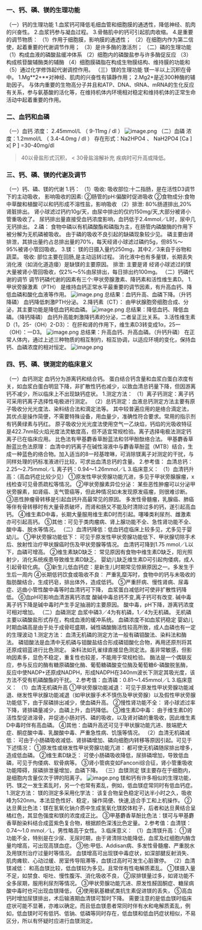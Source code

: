 ## 

### 一、钙、磷、镁的生理功能
（一）钙的生理功能
1.血浆钙可降低毛细血管和细胞膜的通透性，降低神经、肌肉的兴奋性。
2.血浆钙参与凝血过程。
3.骨骼肌中的钙可引起肌肉收缩。
4.是重要的调节物质：
（1）作用于细胞膜，影响膜的通透性；
（2）在细胞内作为第二信使，起着重要的代谢调节作用；
（3）是许多酶的激活剂；
（二）磷的生理功能
（1）构成血液的磷酸盐缓冲体系
（2）细胞内的磷酸盐参与许多酶促反应
（3）构成核苷酸辅酶类的辅酶
（4）细胞膜磷脂在构成生物膜结构、维持膜的功能和
（5）通过化学修饰起代谢调控作用。
（三）镁的生理功能
镁一半以上沉积在骨中。
1.Mg**2+**对神经、肌肉的兴奋性有镇静作用；
2.Mg2+是近300种酶的辅助因子。
与体内重要的生物高分子并且和ATP、DNA、tRNA、mRNA的生化反应有关系，参与氨基酸的活化等，在维持机体内环境相对稳定和维持机体的正常生命活动中起着重要的作用。

### 二、血钙和血磷
（一）血钙
浓度： 2.45mmol/L （ 9-11mg / dl ）
![image.png](https://cdn.nlark.com/yuque/0/2022/png/33570603/1666481677876-7d9de606-6204-444d-a068-71ee5a259c59.png#clientId=u9ec067cc-76d5-4&crop=0&crop=0&crop=1&crop=1&from=paste&id=ud4cf297c&margin=%5Bobject%20Object%5D&name=image.png&originHeight=218&originWidth=364&originalType=url&ratio=1&rotation=0&showTitle=false&size=7389&status=done&style=none&taskId=ue733fbda-f931-4e52-bdd4-190ab14d2eb&title=)
（二）血磷
浓度：1.2mmol/L （ 3.4-4.0mg / dl ）
存在形式：Na2HPO4 、 NaH2PO4
[Ca ] x[ P ] =30-40mg/dl
>40以骨盐形式沉积， < 30骨盐溶解补充
疾病时可升高或降低。

### 三、钙、磷、镁的代谢及调节
（一）钙、磷、镁的代谢
1.钙：
（1）吸收:
吸收部位:十二指肠，是在活性D3调节下的主动吸收，
影响吸收的因素:
②肠管的pH:偏酸时促进吸收
②食物成分:食物中草酸和植酸可以和钙形成不溶性盐，影响吸收
（2）排泄:
80%肠道排出,20%肾脏排出。
肾小球滤过钙约10g/天，由尿中排出的仅约150mg/天,大部分被肾小管重吸收了。
尿钙排出量直接受血钙浓度影响，血钙低于2.4mmol／L时，尿中几无钙排出。
2.磷：
食物中磷以有机磷酸酯和磷脂为主，在肠管内磷酸酶的作用下被分解为无机磷被吸收。
由于磷的吸收不良引起的缺磷现象较少见。
磷主要由肾排泄，其排出量约占总排出量的70%，每天经肾小球滤过磷约5g，但85%～
95%被肾小管回吸收。
3.镁：
镁的日摄入量约250mg，其中2／3来自于谷物和蔬菜。
吸收: 部位主要在回肠,是主动运转过程。
消化液中也有多量镁，长期丢失消化液（如消化道造瘘）是缺镁的主要原因。
排泄: 主要是肾
经肾小球滤过的镁大量被肾小管回吸收，仅2%～5%由尿排出，每日排出约100mg。
（二）钙磷代谢的调节
调节钙磷代谢的因素有三个:甲状旁腺激素、降钙素和活性维生素D。
1.甲状旁腺激素（PTH）
是维持血钙正常水平最重要的调节因素，有升高血钙、降低血磷和酸化血液等作用。
![image.png](https://cdn.nlark.com/yuque/0/2022/png/33570603/1666481678216-e980fea6-1842-4bd7-a2b2-ae3864180af7.png#clientId=u9ec067cc-76d5-4&crop=0&crop=0&crop=1&crop=1&from=paste&id=uc0126b0f&margin=%5Bobject%20Object%5D&name=image.png&originHeight=99&originWidth=516&originalType=url&ratio=1&rotation=0&showTitle=false&size=7010&status=done&style=none&taskId=u6efdc167-6622-4323-97e2-7311ab74356&title=)
总结果：血钙升高、血磷下降。（升钙降磷）
血钙降低刺激PTH分泌。
2.降钙素（CT）：
由甲状腺胞旁细胞合成、分泌，其主要功能是降低血钙和血磷。
![image.png](https://cdn.nlark.com/yuque/0/2022/png/33570603/1666481678214-9e04fafc-60d6-4d67-85c0-685a5680cfc7.png#clientId=u9ec067cc-76d5-4&crop=0&crop=0&crop=1&crop=1&from=paste&id=u373e045b&margin=%5Bobject%20Object%5D&name=image.png&originHeight=101&originWidth=394&originalType=url&ratio=1&rotation=0&showTitle=false&size=5212&status=done&style=none&taskId=ubcd779ed-e9ff-43a3-9b33-b13e5034575&title=)
总结果：降低血钙、降低血磷。（降钙降磷）
血钙升高能刺激降钙素的分泌，二者呈正比关系。
3.活性维生素D（1，25-（OH）2-D3）：
在肝和肾的作用下，维生素D3转变成1α，25一（OH）：一D3。
![image.png](https://cdn.nlark.com/yuque/0/2022/png/33570603/1666481678226-066c004f-aba5-45e4-82cd-06ac1b2d0bdb.png#clientId=u9ec067cc-76d5-4&crop=0&crop=0&crop=1&crop=1&from=paste&id=u2a0d289b&margin=%5Bobject%20Object%5D&name=image.png&originHeight=87&originWidth=383&originalType=url&ratio=1&rotation=0&showTitle=false&size=5167&status=done&style=none&taskId=u2b03077c-ba1c-4e4d-9312-7f4602c9c12&title=)
总结果：升高血钙、升高血磷。（升钙升磷）
在正常人体内，通过上述三种物质的相互制约，相互协调，以适应环境的变化，保持血钙、血磷浓度的相对恒定。
![image.png](https://cdn.nlark.com/yuque/0/2022/png/33570603/1666481678220-7d2bf8eb-85b9-4234-af34-881c5e0287b7.png#clientId=u9ec067cc-76d5-4&crop=0&crop=0&crop=1&crop=1&from=paste&id=u84613afd&margin=%5Bobject%20Object%5D&name=image.png&originHeight=129&originWidth=452&originalType=url&ratio=1&rotation=0&showTitle=false&size=3024&status=done&style=none&taskId=u49f372c1-a868-4b4d-9679-07d303408fb&title=)

### 四、钙、磷、镁测定的临床意义
（一）血钙测定
血钙分为游离钙和结合钙。
蛋白结合钙含量和血浆白蛋白浓度有关，如血浆白蛋白明显下降，非扩散性钙也减少，以致血清总钙量下降，但因游离钙不减少，所以临床上不出现缺钙症状。
1.测定方法：
（1）离子钙测定：离子钙可采用钙离子选择性电极进行测定。
（2）总钙测定：血液总钙测定方法主要有原子吸收分光光度法、染料结合法和滴定法等。
其中较普遍应用的是络合滴定法，其优点是操作简便，不需要特殊设备，用血量少，准确性符合要求。常用的指示剂有钙黄绿素与钙红。
原子吸收分光光度法使用空气一乙炔焰，钙焰的光吸收特征是422.7nm较火焰光度法灵敏度高，但不适宜常规检验。离子选择电极法测定钙离子已在临床应用。
比色法有甲基麝香草酚蓝法和邻甲酚酞络合法。
甲基麝香草酚蓝比色法原理：
血清中的钙离子在碱性溶液中与麝香草酚蓝（MTB）结合，生成一种蓝色的络合物。加入适当的8一羟基喹啉，可消除镁离子对测定的干扰，与同样处理的钙标准液进行比较，可求出血清总钙的含量。
2.参考值：
血清总钙：2.25～2.75mmol／L
离子钙：0.94～1.26mmol／L
3.临床意义：
（1）血清钙升高：（高血钙症比较少见）
①原发性甲状旁腺功能亢进，多见于甲状旁腺腺瘤，x线检查可见骨质疏松等情况。
②甲状旁腺素异位分泌：
某些恶性肿瘤可以分泌甲状旁腺素，如肾癌、支气管癌等，但此种情况如未发现原发癌瘤，则很难诊断。
③恶性肿瘤骨转移是引起血钙升高最常见的原因。
多发性骨髓瘤，乳腺癌、肺癌等伴有骨转移时有大量骨质破坏，而肾和肠又不能及时清除过多的钙，遂引起高血钙。
④维生素D中毒，长期大量服用维生素D时而引起。噻嗪类利尿剂、雌激素亦可引起高钙。
⑤其他：可见于类肉瘤病、肾上腺功能不全、急性肾功能不全、酸中毒、脱水等情况。
（二）血清钙降低：低血钙症临床上较多见，尤多见于婴幼儿。
①甲状旁腺功能低下：
可见于原发性甲状旁腺功能低下、甲状腺切除手术后、放射性治疗甲状腺癌时伤及甲状旁腺等情况。
血清钙可降到1.75 mmol／L以下，血磷可增高。
②维生素缺D缺乏：
常见原因有食物中维生素D缺乏，阳光照射少，消化系统疾患导致维生素D缺乏。
婴幼儿缺乏维生素D可引起佝偻病，成人引起骨软化病。
③新生儿低血钙症：是新生儿时期常见惊厥原因之一。多发生于生后一周内
④长期低钙饮食或吸收不良：
严重乳糜泻时，食物中的钙与未吸收的脂肪酸结合，生成钙皂，排出体外，造成低钙。
⑤严重肝病、慢性肾病、尿毒症、远曲小管性酸中毒等时血清钙可下降，
血浆蛋白减低时可使非扩散性钙降低。
⑥血pH可影响血清游离钙浓度
酸碱中毒总钙不变,离子钙可有改变.
碱中毒离子钙下降是碱中毒时产生手足抽溺的主要原因。
酸中毒，pH下降，游离钙浓度可相对增加。
（二）血磷测定
血浆中磷3／4为有机磷，1／4为无机磷。
无机磷主要以磷酸盐形式存在，构成血液的缓冲系统。
血磷浓度不如血浆钙稳定
婴幼儿时期血磷高是由于处于成骨旺盛期，碱性磷酸酶活性较高所致，成人血磷也有一定的生理波动
1.测定方法：
血清无机磷的测定方法一般有磷钼酸法、染料法和酶法。
磷钼酸法是血清中无机磷与钼酸盐结合形成磷钼酸化合物，再用还原剂将其还原成钼蓝进行比色测定。
染料法如孔雀绿直接显色测定法。虽非常敏感，但影响因素多，显色不稳定，重复性也较差，不能用于常规检验。
酶法是一个偶联反应，参与反应的酶有糖原磷酸化酶、葡萄糖磷酸变位酶及葡萄糖6-磷酸脱氢酶，反应中使NADP+还原成NADPH，形成NADPH在340nm波长下测定其吸光度，该方法不受有机磷酸酯的干扰。
2.参考值：血清磷：0.81～1.45mmol／L
3.临床意义：
（1）血清无机磷升高
①甲状旁腺功能减退：
可见于原发性甲状旁腺功能减退、继发性甲状腺功能减退（如甲状腺手术不慎伤及甲状旁腺）以及假性甲状旁腺功能低下，由于尿磷排出减少，使血磷升高。
②慢性肾功能不全：
肾小球滤过率下降，肾排磷量减少，血磷上升，血钙降低。
③维生素D中毒：
由于维生素D的活性型促进溶骨，并促进小肠对钙、磷的吸收，以及肾对磷的重吸收，因此维生素D中毒时伴有高血磷。
④其他：血磷升高还可见于甲状腺功能亢进、肢端肥大症、酮症酸中毒、乳酸酸中毒、严重急性病、饥饿等情况。
（2）血清无机磷减低：
可由于小肠磷吸收减低、肾排磷增加、磷向细胞内转移等原因引起。可见于下述情况：
①原发性或继发性甲状旁腺功能亢进：
都可使无机磷随尿排出增多，造成低血磷。
②维生素D缺乏：
可使小肠磷吸收降低，尿排磷增加，导致低血磷，可见于佝偻病、软骨病等。
③肾小管病变如Fanconi综合征，肾小管重吸收功能障碍，尿磷排泄量增加，血磷下降。
（三）血镁测定
镁主要存在于细胞内，是细胞内含量仅次于钾的阳离子。
![image.png](https://cdn.nlark.com/yuque/0/2022/png/33570603/1666481678547-0e6ce4e4-0167-4caa-9fcb-e691f6f94675.png#clientId=u9ec067cc-76d5-4&crop=0&crop=0&crop=1&crop=1&from=paste&id=u13fe7e44&margin=%5Bobject%20Object%5D&name=image.png&originHeight=91&originWidth=350&originalType=url&ratio=1&rotation=0&showTitle=false&size=4509&status=done&style=none&taskId=u70a49f5e-733e-4da6-a1b9-faac0e79129&title=)
镁和钙有许多相似的生理功能，钙、镁之一发生紊乱时，另一个也常有紊乱，例如，低血镁症常同时有低血钙症。
1.测定方法：
镁的测定多采用化学法：
该复合物呈色稳定可达半小时之久，吸收峰为520nm。本法显色性好、稳定，操作简便、快速,适合手工和上机操作。
②达旦黄比色法：镁在氢氧化钠介质中生成氢氧化镁胶体粒子，后者和达旦黄结合呈橘红色，其显色强度和镁的浓度成正比。
③甲基麝香草酚比色法：镁可与甲基麝香草酚染料结合成蓝紫色复合物，根据颜色深浅比色定量。
2.参考值：血清镁：0.74～1.0 mmol／L，男性略高于女性。
3.临床意义：
（1）血清镁升高：
①肾功能不全，特别是在少尿、无尿时期，由于肾清除功能降低，血浆及红细胞内酶含量均增高，可出现高镁血症。
③他:甲低、Addisan病、多发性骨髓瘤、严重脱水及用镁剂治疗过量时等情况。
血镁增高可出现镁中毒症状，如深部腱反射消失、肌肉瘫软、心动过缓、房室传导阻滞等，血镁过高时可发生心脏骤停。
（2）血清镁减低：
和高血镁比较，低血镁较为多见。且常伴有性电解质紊乱。
①镁摄入量不足，如禁食、呕吐、慢性腹泻、消化吸收不良，
②尿排镁量过多，如肾功能不全多尿期，服用利尿剂等情况。
③甲状旁腺功能亢进、原发性醛固酮症、糖尿病酸中毒时也可出现血镁降低，
④使用氨基糖甙类抗生素促进镁的丢失，
⑤高血钙时增加尿镁排出，术后输液期血清镁可暂时下降。
需要注意的是低血镁时临床症状可能不显著，亦难以确定。而且低血镁患者常同时伴有水和电解质紊乱，例如，低血镁时可有低钙、低钠、低磷等同时存在，低血镁和低血钙症状相似，不易区分，所以有怀疑时应进行血镁测定。

